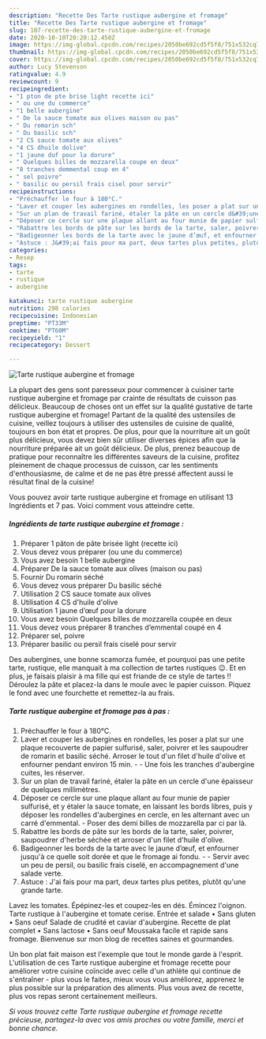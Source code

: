 ```yaml
---
description: "Recette Des Tarte rustique aubergine et fromage"
title: "Recette Des Tarte rustique aubergine et fromage"
slug: 107-recette-des-tarte-rustique-aubergine-et-fromage
date: 2020-10-10T20:20:12.450Z
image: https://img-global.cpcdn.com/recipes/2050be692cd5f5f8/751x532cq70/tarte-rustique-aubergine-et-fromage-photo-principale-de-la-recette.jpg
thumbnail: https://img-global.cpcdn.com/recipes/2050be692cd5f5f8/751x532cq70/tarte-rustique-aubergine-et-fromage-photo-principale-de-la-recette.jpg
cover: https://img-global.cpcdn.com/recipes/2050be692cd5f5f8/751x532cq70/tarte-rustique-aubergine-et-fromage-photo-principale-de-la-recette.jpg
author: Lucy Stevenson
ratingvalue: 4.9
reviewcount: 9
recipeingredient:
- "1 pton de pte brise light recette ici"
- " ou une du commerce"
- "1 belle aubergine"
- " De la sauce tomate aux olives maison ou pas"
- " Du romarin sch"
- " Du basilic sch"
- "2 CS sauce tomate aux olives"
- "4 CS dhuile dolive"
- "1 jaune duf pour la dorure"
- " Quelques billes de mozzarella coupe en deux"
- "8 tranches demmental coup en 4"
- " sel poivre"
- " basilic ou persil frais cisel pour servir"
recipeinstructions:
- "Préchauffer le four à 180°C."
- "Laver et couper les aubergines en rondelles, les poser a plat sur une plaque recouverte de papier sulfurisé, saler, poivrer et les saupoudrer de romarin et basilic séché. Arroser le tout d&#39;un filet d&#39;huile d&#39;olive et enfourner pendant environ 15 min.  Une fois les tranches d&#39;aubergine cuites, les réserver."
- "Sur un plan de travail fariné, étaler la pâte en un cercle d&#39;une épaisseur de quelques millimètres."
- "Déposer ce cercle sur une plaque allant au four munie de papier sulfurisé, et y étaler la sauce tomate, en laissant les bords libres, puis y déposer les rondelles d&#39;aubergines en cercle, en les alternant avec un carré d&#39;emmental.  Poser des demi billes de mozzarella par ci par là."
- "Rabattre les bords de pâte sur les bords de la tarte, saler, poivrer, saupoudrer d&#39;herbe séchée et arroser d&#39;un filet d&#39;huile d&#39;olive."
- "Badigeonner les bords de la tarte avec le jaune d’œuf, et enfourner jusqu&#39;à ce quelle soit dorée et que le fromage ai fondu.  Servir avec un peu de persil, ou basilic frais ciselé, en accompagnement d&#39;une salade verte."
- "Astuce : J&#39;ai fais pour ma part, deux tartes plus petites, plutôt qu&#39;une grande tarte."
categories:
- Resep
tags:
- tarte
- rustique
- aubergine

katakunci: tarte rustique aubergine 
nutrition: 298 calories
recipecuisine: Indonesian
preptime: "PT33M"
cooktime: "PT60M"
recipeyield: "1"
recipecategory: Dessert

---
```



![Tarte rustique aubergine et fromage](https://img-global.cpcdn.com/recipes/2050be692cd5f5f8/751x532cq70/tarte-rustique-aubergine-et-fromage-photo-principale-de-la-recette.jpg)

La plupart des gens sont paresseux pour commencer à cuisiner tarte rustique aubergine et fromage par crainte de résultats de cuisson pas délicieux. Beaucoup de choses ont un effet sur la qualité gustative de tarte rustique aubergine et fromage! Partant de la qualité des ustensiles de cuisine, veillez toujours à utiliser des ustensiles de cuisine de qualité, toujours en bon état et propres. De plus, pour que la nourriture ait un goût plus délicieux, vous devez bien sûr utiliser diverses épices afin que la nourriture préparée ait un goût délicieux. De plus, prenez beaucoup de pratique pour reconnaître les différentes saveurs de la cuisine, profitez pleinement de chaque processus de cuisson, car les sentiments d'enthousiasme, de calme et de ne pas être pressé affectent aussi le résultat final de la cuisine!

<!--inarticleads1-->

Vous pouvez avoir tarte rustique aubergine et fromage en utilisant 13 Ingrédients et 7 pas. Voici comment vous atteindre cette.

##### Ingrédients de tarte rustique aubergine et fromage :

1. Préparer 1 pâton de pâte brisée light (recette ici)
1. Vous devez vous préparer  (ou une du commerce)
1. Vous avez besoin 1 belle aubergine
1. Préparer  De la sauce tomate aux olives (maison ou pas)
1. Fournir  Du romarin séché
1. Vous devez vous préparer  Du basilic séché
1. Utilisation 2 CS sauce tomate aux olives
1. Utilisation 4 CS d&#39;huile d&#39;olive
1. Utilisation 1 jaune d’œuf pour la dorure
1. Vous avez besoin  Quelques billes de mozzarella coupée en deux
1. Vous devez vous préparer 8 tranches d’emmental coupé en 4
1. Préparer  sel, poivre
1. Préparer  basilic ou persil frais ciselé pour servir


Des aubergines, une bonne scamorza fumée, et pourquoi pas une petite tarte, rustique, elle manquait à ma collection de tartes rustiques 😉. Et en plus, je faisais plaisir à ma fille qui est friande de ce style de tartes !! Déroulez la pâte et placez-la dans le moule avec le papier cuisson. Piquez le fond avec une fourchette et remettez-la au frais. 

<!--inarticleads2-->

##### Tarte rustique aubergine et fromage pas à pas :

1. Préchauffer le four à 180°C.
1. Laver et couper les aubergines en rondelles, les poser a plat sur une plaque recouverte de papier sulfurisé, saler, poivrer et les saupoudrer de romarin et basilic séché. Arroser le tout d&#39;un filet d&#39;huile d&#39;olive et enfourner pendant environ 15 min. -  - Une fois les tranches d&#39;aubergine cuites, les réserver.
1. Sur un plan de travail fariné, étaler la pâte en un cercle d&#39;une épaisseur de quelques millimètres.
1. Déposer ce cercle sur une plaque allant au four munie de papier sulfurisé, et y étaler la sauce tomate, en laissant les bords libres, puis y déposer les rondelles d&#39;aubergines en cercle, en les alternant avec un carré d&#39;emmental.  - Poser des demi billes de mozzarella par ci par là.
1. Rabattre les bords de pâte sur les bords de la tarte, saler, poivrer, saupoudrer d&#39;herbe séchée et arroser d&#39;un filet d&#39;huile d&#39;olive.
1. Badigeonner les bords de la tarte avec le jaune d’œuf, et enfourner jusqu&#39;à ce quelle soit dorée et que le fromage ai fondu. -  - Servir avec un peu de persil, ou basilic frais ciselé, en accompagnement d&#39;une salade verte.
1. Astuce : J&#39;ai fais pour ma part, deux tartes plus petites, plutôt qu&#39;une grande tarte.


Lavez les tomates. Épépinez-les et coupez-les en dés. Émincez l&#39;oignon. Tarte rustique à l&#39;aubergine et tomate cerise. Entrée et salade • Sans gluten • Sans oeuf Salade de crudité et caviar d&#39;aubergine. Recette de plat complet • Sans lactose • Sans oeuf Moussaka facile et rapide sans fromage. Bienvenue sur mon blog de recettes saines et gourmandes. 

<!--inarticleads1-->

<p>
Un bon plat fait maison est l'exemple que tout le monde garde à l'esprit. L'utilisation de ces Tarte rustique aubergine et fromage recette pour améliorer votre cuisine coïncide avec celle d'un athlète qui continue de s'entraîner - plus vous le faites, mieux vous vous améliorez, apprenez le plus possible sur la préparation des aliments. Plus vous avez de recette, plus vos repas seront certainement meilleurs.
</p>

<p>
<i>Si vous trouvez cette Tarte rustique aubergine et fromage recette précieuse, partagez-la avec vos amis proches ou votre famille, merci et bonne chance.</i>
</p>
